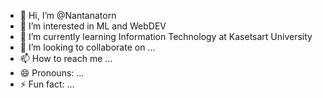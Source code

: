- 👋 Hi, I’m @Nantanatorn
- 👀 I’m interested in ML and WebDEV
- 🌱 I’m currently learning Information Technology at Kasetsart University
- 💞️ I’m looking to collaborate on ...
- 📫 How to reach me ...
- 😄 Pronouns: ...
- ⚡ Fun fact: ...

<!---
Nantanatorn/Nantanatorn is a ✨ special ✨ repository because its `README.md` (this file) appears on your GitHub profile.
You can click the Preview link to take a look at your changes.
--->
